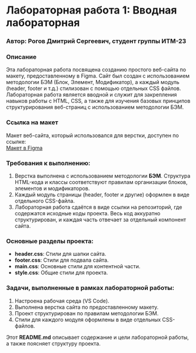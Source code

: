 # Лабораторная работа 1: Вводная лабораторная

### Автор: Рогов Дмитрий Сергеевич, студент группы ИТМ-23

### Описание

Эта лабораторная работа посвящена созданию простого веб-сайта по макету, предоставленному в Figma. Сайт был создан с использованием методологии БЭМ (Блок, Элемент, Модификатор), а каждый модуль (header, footer и т.д.) стилизован с помощью отдельных CSS файлов. Лабораторная работа является вводной и служит для закрепления навыков работы с HTML, CSS, а также для изучения базовых принципов структурирования веб-страниц с использованием методологии БЭМ.

### Ссылка на макет

Макет веб-сайта, который использовался для верстки, доступен по ссылке:  
[Макет в Figma](https://www.figma.com/design/TjjTlE5G2TS2RhcRPsPL6e/%D0%9B%D0%B0%D0%B1%D0%BE%D1%80%D0%B0%D1%82%D0%BE%D1%80%D0%BD%D0%B0%D1%8F-1.-GoTrip?node-id=0-1&t=lLLdHwaurb3rg1wq-1)

### Требования к выполнению:

1. Верстка выполнена с использованием методологии **БЭМ**. Структура HTML-кода и классы соответствуют правилам организации блоков, элементов и модификаторов.
2. Каждый модуль страницы (header, footer и другие) оформлен в виде отдельного CSS-файла.
3. Лабораторная работа сдаётся в виде ссылки на репозиторий, где содержатся исходные коды проекта. Весь код аккуратно структурирован, и каждая часть отвечает за отдельный компонент сайта.

### Основные разделы проекта:

- **header.css**: Стили для шапки сайта.
- **footer.css**: Стили для подвала сайта.
- **main.css**: Основные стили для контентной части.
- **style.css**: Общие стили для проекта.

### Задачи, выполненные в рамках лабораторной работы:

1. Настроена рабочая среда (VS Code).
2. Выполнена верстка сайта по предоставленному макету.
3. Проект структурирован по правилам методологии БЭМ.
4. Стили для каждого модуля оформлены в виде отдельных CSS-файлов.



Этот **README.md** описывает содержание и цели лабораторной работы, а также поясняет структуру проекта.